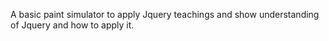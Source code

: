 A basic paint simulator to apply Jquery teachings and show understanding of Jquery and how to apply it.
